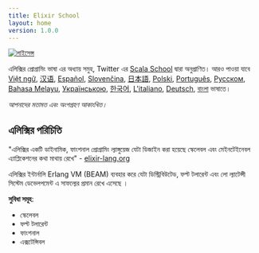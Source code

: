 ```yaml
---
title: Elixir School
layout: home
version: 1.0.0
---
```


[![লাইসেন্স](http://img.shields.io/badge/license-MIT-brightgreen.svg)](http://opensource.org/licenses/MIT)

এলিক্সির প্রোগ্রামিং ভাষা এর অধ্যায় সমুহ, Twitter এর [Scala School](http://twitter.github.io/scala_school/) দ্বারা অনুপ্রাণিত।
আরও পাওয়া যাবে [Việt ngữ][vi], [汉语][cn], [Español][es], [Slovenčina][sk], [日本語][ja], [Polski][pl], [Português][pt], [Русском][ru], [Bahasa Melayu][ms], [Українською][uk], [한국어][ko], [L'italiano][it], [Deutsch][de], [বাংলা](#) ভাষাতে।

  [cn]: /cn/
  [es]: /es/
  [it]: /it/
  [ja]: /ja/
  [ko]: /ko/
  [pl]: /pl/
  [pt]: /pt/
  [ru]: /ru/
  [sk]: /sk/
  [vi]: /vi/
  [ms]: /ms/
  [uk]: /uk/
  [de]: /de/


_আপনাদের মতামত এবং অংশগ্রহণ আকাংখিত।_

## এলিক্সির পরিচিতি

"এলিক্সির একটি ডাইনামিক, ফাংশনাল প্রোগ্রামিং ল্যাঙ্গুয়েজ যেটা ডিজাইন করা হয়েছে স্কেলেবল এবং মেইনটেইনেবল এ্যাপ্লিকেশনের কথা মাথায় রেখে" - [elixir-lang.org](http://elixir-lang.org/)

এলিক্সির ইন্টার্নালি Erlang VM (BEAM) ব্যবহার করে যেটা ডিস্ট্রিবিউটেড, ফল্ট টলারেন্ট এবং লো ল্যাটেন্সী সিস্টেম ডেভেলপমেন্ট এ সাফল্যের প্রমান রেখে এসেছে ।

__সুবিধা সমূহ__:

+ স্কেলেবল
+ ফল্ট টলারেন্ট
+ ফাংশনাল
+ এক্সটেন্সিবল
